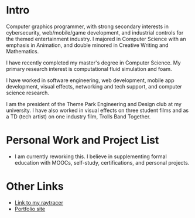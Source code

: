 # Intro

Computer graphics programmer, with strong secondary interests in cybersecurity, web/mobile/game development, and industrial controls for the themed entertainment industry. I majored in Computer Science with an emphasis in Animation, and double minored in Creative Writing and Mathematics.

I have recently completed my master's degree in Computer Science. My primary research interest is computational fluid simulation and foam.

I have worked in software engineering, web development, mobile app development, visual effects, networking and tech support, and computer science research. 

I am the president of the Theme Park Engineering and Design club at my university. I have also worked in visual effects on three student films and as a TD (tech artist) on one industry film, Trolls Band Together. 

# Personal Work and Project List

- I am currently reworking this. I believe in supplementing formal education with MOOCs, self-study, certifications, and personal projects. 

# Other Links

- [Link to my raytracer](https://github.com/MasqueradeOfSilence/raytracer-655) 
- [Portfolio site](https://www.alexanderneville.com/portfolio/)

<!---
MasqueradeOfSilence/MasqueradeOfSilence is a ✨ special ✨ repository because its `README.md` (this file) appears on your GitHub profile.
You can click the Preview link to take a look at your changes.
--->
